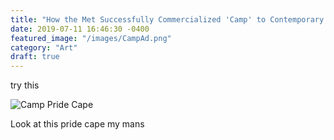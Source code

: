 ```yaml
---
title: "How the Met Successfully Commercialized 'Camp' to Contemporary Audiences"
date: 2019-07-11 16:46:30 -0400
featured_image: "/images/CampAd.png"
category: "Art"
draft: true
---
```

try this


![Camp Pride Cape](/images/CampPride.png)

Look at this pride cape my mans

